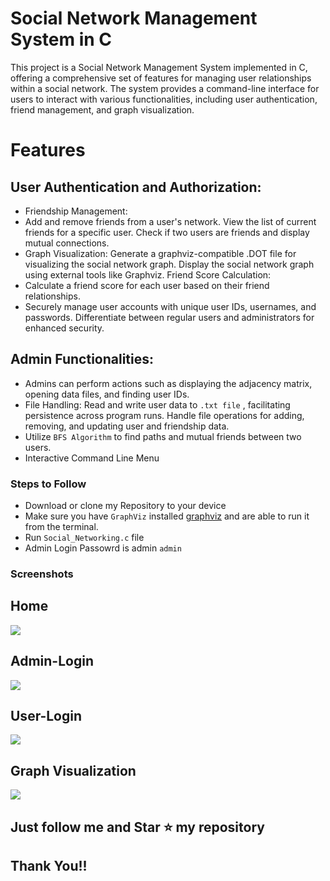 # Social Network Management System in C

This project is a Social Network Management System implemented in C, offering a comprehensive set of features for managing user relationships within a social network. The system provides a command-line interface for users to interact with various functionalities, including user authentication, friend management, and graph visualization.

# Features

## User Authentication and Authorization:

- Friendship Management:
- Add and remove friends from a user's network.
  View the list of current friends for a specific user.
  Check if two users are friends and display mutual connections.
- Graph Visualization:
  Generate a graphviz-compatible .DOT file for visualizing the social network graph.
  Display the social network graph using external tools like Graphviz.
  Friend Score Calculation:
- Calculate a friend score for each user based on their friend relationships.
- Securely manage user accounts with unique user IDs, usernames, and passwords.
  Differentiate between regular users and administrators for enhanced security.
  
## Admin Functionalities:

- Admins can perform actions such as displaying the adjacency matrix, opening data files, and finding user IDs.
- File Handling:
  Read and write user data to `.txt file` , facilitating persistence across program runs.
  Handle file operations for adding, removing, and updating user and friendship data.
- Utilize `BFS Algorithm` to find paths and mutual friends between two users.
- Interactive Command Line Menu

### Steps to Follow
- Download or clone my Repository to your device
- Make sure you have `GraphViz` installed [graphviz](https://graphviz.org/download/)  and are able to run it from the terminal.
- Run `Social_Networking.c` file
- Admin Login Passowrd is admin `admin`

### Screenshots

## Home

<img src='https://github.com/MusadiqPasha/Social-Network-Manager/tree/main/images/main.jpg'>

## Admin-Login
<img src='https://github.com/MusadiqPasha/Social-Network-Manager/tree/main/images/admin.jpg'>

## User-Login
<img src='https://github.com/MusadiqPasha/Social-Network-Manager/tree/main/images/user.jpg'>

## Graph Visualization
<img src='https://github.com/MusadiqPasha/Social-Network-Manager/tree/main/images/graph.jpg'>

## Just follow me and Star ⭐ my repository 
## Thank You!!
